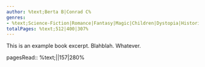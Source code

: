 ```yaml
---
author: %text;Berta B|Conrad C%
genres:
- %text;Science-Fiction|Romance|Fantasy|Magic|Children|Dystopia|Historical%
totalPages: %text;512|400|307%
---
```


This is an example book excerpt. Blahblah. Whatever.

pagesRead:: %text;||157|280%